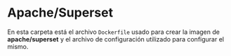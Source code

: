 # Apache/Superset
En esta carpeta está el archivo `Dockerfile` usado para crear la imagen de **apache/superset** y el archivo de configuración utilizado para configurar el mismo.
